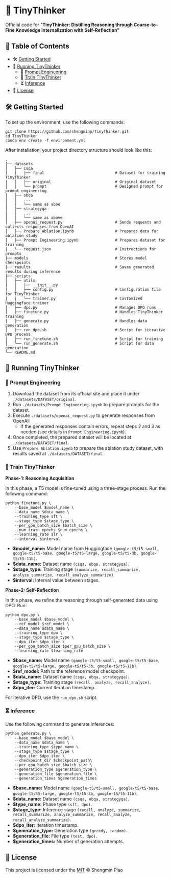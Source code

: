 # :thinking: TinyThinker

Official code for "**TinyThinker: Distilling Reasoning through Coarse-to-Fine Knowledge Internalization with Self-Reflection"**

## :bookmark_tabs: Table of Contents

- :hammer_and_wrench: [Getting Started](#hammer_and_wrench-getting-started)
- :rocket: [Running TinyThinker](#rocket-running-tinythinker)
  - :memo: [Prompt Engineering](#memo-prompt-engineering)
  - :dart: [Train TinyThinker](#dart-train-tinythinker)
  - :hourglass_flowing_sand: [Inference](#hourglass_flowing_sand-inference)
- :page_facing_up: [License](#page_facing_up-license)

## :hammer_and_wrench: Getting Started

To set up the environment, use the following commands:

```
git clone https://github.com/shengminp/TinyThinker.git
cd TinyThinker
conda env create -f environment.yml
```

After installation, your project directory structure should look like this:
    
    .
    ├── datasets
    │   ├── csqa
    |   │   ├── final                               # Dataset for training TinyThinker
    |   │   ├── original                            # Original dataset  
    │   |   └── prompt                              # Designed prompt for prompt engineering
    │   ├── obqa
    |   │   ...
    │   |   └── same as aboe
    │   |── strategyqa
    |   │   ...
    │   |   └── same as above
    │   ├── openai_request.py                       # Sends requests and collects responses from OpenAI
    │   ├── Prepare Ablation.ipynb                  # Prepares data for ablation study
    │   ├── Prompt Engineering.ipynb                # Prepares dataset for training
    │   └── request.json                            # Instructions for prompts
    ├── models                                      # Stores model checkpoints
    ├── results                                     # Saves generated results during inference
    ├── scripts
    │   ├── utils
    |   │   ├── __init__.py
    |   │   ├── config.py                           # Configuration file for TinyThinker
    │   |   └── trainer.py                          # Customized Huggingface trainer
    │   ├── dpo.py                                  # Manages DPO runs
    │   ├── finetune.py                             # Handles TinyThinker training
    │   ├── generate.py                             # Handles data generation
    │   ├── run_dpo.sh                              # Script for iterative DPO process
    │   ├── run_finetune.sh                         # Script for training
    │   └── run_generate.sh                         # Script for data generation
    └── README.md

## :rocket: Running TinyThinker

### :memo: Prompt Engineering
1. Download the dataset from its official site and place it under ```./datasets/DATASET/original```.
2. Run ```./datasets/Prompt Engineering.ipynb``` to prepare prompts for the dataset.
3. Execute ```./datasets/openai_request.py``` to generate responses from OpenAI:
   - If the generated responses contain errors, repeat steps 2 and 3 as needed (see details in ```Prompt Engineering.ipynb```).
4. Once completed, the prepared dataset will be located at ```./datasets/DATASET/final```.
5. Use ```Prepare Ablation.ipynb``` to prepare the ablation study dataset, with results saved at ```./datasets/DATASET/final```.
   
### :dart: Train TinyThinker
**Phase-1: Reasoning Acquisition**

In this phase, a T5 model is fine-tuned using a three-stage process. Run the following command:
```
python finetune.py \
    --base_model $model_name \
    --data_name $data_name \
    --training_type sft \
    --stage_type $stage_type \
    --per_gpu_batch_size $batch_size \
    --num_train_epochs $num_epochs \
    --learning_rate $lr \
    --interval $interval
```
- **$model_name:** Model name from Huggingface ```(google-t5/t5-small, google-t5/t5-base, google-t5/t5-large, google-t5/t5-3b, google-t5/t5-11b)```.
- **$data_name:** Dataset name ```(csqa, obqa, strategyqa)```.
- **$stage_type:** Training stage ```(summarize, recall_summarize, analyze_summarize, recall_analyze_summarize)```.
- **$interval:** Interval value between stages.

**Phase-2: Self-Reflection**

In this phase, we refine the reasoning through self-generated data using DPO. Run:
```
python dpo.py \
    --base_model $base_model \
    --ref_model $ref_model \
    --data_name $data_name \
    --training_type dpo \
    --stage_type $stage_type \
    --dpo_iter $dpo_iter \
    --per_gpu_batch_size $per_gpu_batch_size \
    --learning_rate $learning_rate
```
- **$base_name:** Model name ```(google-t5/t5-small, google-t5/t5-base, google-t5/t5-large, google-t5/t5-3b, google-t5/t5-11b)```.
- **$ref_model:** Path to the reference model checkpoint.
- **$data_name:** Dataset name ```(csqa, obqa, strategyqa)```.
- **$stage_type:** Training stage ```(recall, analyze, recall_analyze)```.
- **$dpo_iter:** Current iteration timestamp.

For iterative DPO, use the ```run_dpo.sh``` script.

### :hourglass_flowing_sand: Inference
Use the following command to generate inferences:
```
python generate.py \
    --base_model $base_model \
    --data_name $data_name \
    --training_type $type_name \
    --stage_type $stage_type \
    --dpo_iter $dpo_iter \
    --checkpoint_dir $checkpoint_path\
    --per_gpu_batch_size $batch_size \
    --generation_type $generation_type \
    --generation_file $generation_file \
    --generation_times $generation_times
```
- **$base_name:** Model name ```(google-t5/t5-small, google-t5/t5-base, google-t5/t5-large, google-t5/t5-3b, google-t5/t5-11b)```.
- **$data_name:** Dataset name ```(csqa, obqa, strategyqa)```.
- **$type_name:** Phase type ```(sft, dpo)```.
- **$stage_type:** Inference stage ```(recall, analyze, summarize, recall_summarize, analyze_summarize, recall_analyze, recall_analyze_summarize)```.
- **$dpo_iter:** Iteration timestamp.
- **$generation_type:** Generation type ```(greedy, random)```.
- **$generation_file:** File type ```(test, dpo)```.
- **$generation_times:** Number of generation attempts.

## :page_facing_up: License

This project is licensed under the [MIT](LICENSE) © Shengmin Piao
